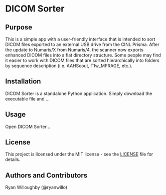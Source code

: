 # DICOM Sorter

## Purpose

This is a simple app with a user-friendly interface that is intended to sort DICOM files exported to an external USB drive from the CINL Prisma. After the update to Numaris/X from Numaris/4, the scanner now exports enhanced DICOM files into a flat directory structure. Some people may find it easier to work with DICOM files that are sorted hierarchically into folders by sequence description (i.e. AAHScout, T1w_MPRAGE, etc.).

## Installation

DICOM Sorter is a standalone Python application. Simply download the executable file and ...

## Usage

Open DICOM Sorter...

## License

This project is licensed under the MIT license - see the [LICENSE](LICENSE) file for details.

## Authors and Contributors

Ryan Willoughby (@ryanwillo)

